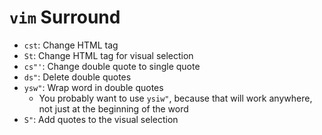# `vim` Surround

- `cst`: Change HTML tag
- `St`: Change HTML tag for visual selection
- `cs"'`: Change double quote to single quote
- `ds"`: Delete double quotes
- `ysw"`: Wrap word in double quotes
	- You probably want to use `ysiw"`, because that will work anywhere, not just at the beginning of the word
- `S"`: Add quotes to the visual selection
